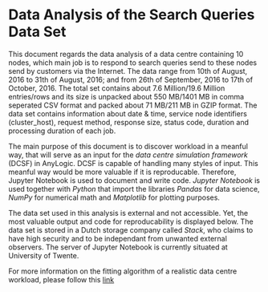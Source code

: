 # Data Analysis of the Search Queries Data Set
This document regards the data analysis of a data centre containing 10 nodes, which main job is to respond to search queries send to these nodes send by customers via the Internet. The data range from 10th of August, 2016 to 31th of August, 2016; and from 26th of September, 2016 to 17th of October, 2016. The total set contains about 7.6 Million/19.6 Million entries/rows and its size is unpacked about 550 MB/1401 MB in comma seperated CSV format and packed about 71 MB/211 MB in GZIP format. The data set contains information about date & time, service node identifiers (cluster_host), request method, response size, status code, duration and processing duration of each job.

The main purpose of this document is to discover workload in a meanful way, that will serve as an input for the *data centre simulation framework* (DCSF) in AnyLogic. DCSF is capable of handling many styles of input. This meanful way would be more valuable if it is reproducable. Therefore, Jupyter Notebook is used to document and write code. *Jupyter Notebook* is used together with *Python* that import the libraries *Pandas* for data science, *NumPy* for numerical math and *Matplotlib* for plotting purposes.

The data set used in this analysis is external and not accessible. Yet, the most valuable output and code for reproducability is displayed below. The data set is stored in a Dutch storage company called *Stack*, who claims to have high security and to be independant from unwanted external observers. The server of Jupyter Notebook is currently situated at University of Twente.

For more information on the fitting algorithm of a realistic data centre workload, please follow this [link](Algorithm.md)
